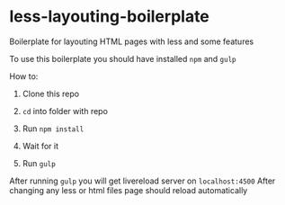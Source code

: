 # less-layouting-boilerplate
Boilerplate for layouting HTML pages with less and some features

To use this boilerplate you should have installed `npm` and `gulp`

How to:
1) Clone this repo

2) `cd` into folder with repo
 
3) Run `npm install`

4) Wait for it

5) Run `gulp` 

After running `gulp` you will get livereload server on `localhost:4500`
After changing any less or html files page should reload automatically
